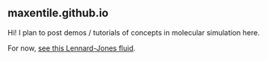 ## maxentile.github.io

Hi! I plan to post demos / tutorials of concepts in molecular simulation here.

For now, [see this Lennard-Jones fluid](https://maxentile.github.io/maxentile.github.io/lennard_jones_demo.html).
